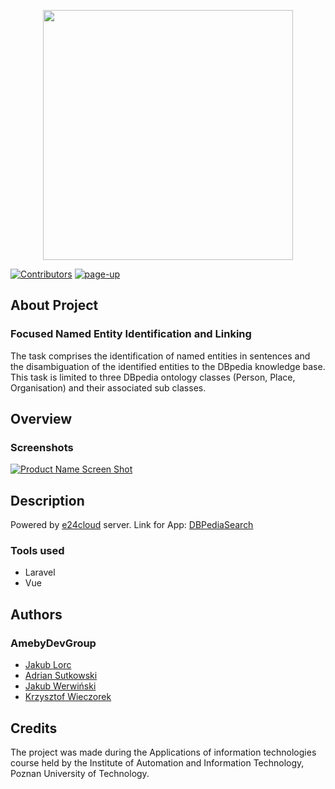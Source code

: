 <p align="center"><img src="https://github.com/KrzychuW/DBPediaSearch/blob/master/logo.svg" width="400"></p>

[![Contributors][contributors-shield]][contributors-url]
[![page-up][page-up-shields]][page-up-url]
## About Project 

### Focused Named Entity Identification and Linking

The task comprises the identification of named entities in sentences and the disambiguation of the identified entities to the DBpedia knowledge base. This task is limited to three DBpedia ontology classes (Person, Place, Organisation) and their associated sub classes.


## Overview 
### Screenshots
[![Product Name Screen Shot][product-screenshot]](https://gamefly.pl/)

## Description
Powered by <a href="https://www.e24cloud.com/">e24cloud</a> server. 
Link for App: <a href="https://gamefly.pl/">DBPediaSearch</a> 
### Tools used
- Laravel 
- Vue

## Authors 

### AmebyDevGroup 
- <a href="https://github.com/jlorc">Jakub Lorc</a>
- <a href="https://github.com/Dens0">Adrian Sutkowski</a>
- <a href="https://github.com/WerVa">Jakub Werwiński</a>
- <a href="https://github.com/KrzychuW">Krzysztof Wieczorek</a>



## Credits

The project was made during the Applications of information technologies course held by the Institute of Automation and Information Technology, Poznan University of Technology.



<!-- MARKDOWN LINKS & IMAGES -->
[product-screenshot]: images/screenshot.png
[contributors-shield]: https://img.shields.io/github/contributors/KrzychuW/DBPediaSearch
[contributors-url]: https://github.com/KrzychuW/DBPediaSearch/graphs/contributors
[page-up-shields]: https://img.shields.io/website?url=https%3A%2F%2Fwww.gamefly.pl%2F
[page-up-url]: https://www.gamefly.pl/

